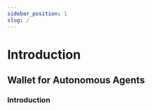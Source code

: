 ```yaml
---
sidebar_position: 1
slug: /
---
```


# Introduction

## Wallet for Autonomous Agents

###  Introduction


